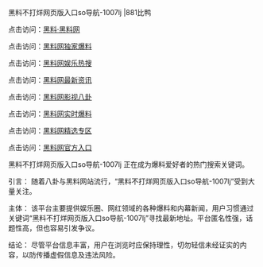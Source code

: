黑料不打烊网页版入口so导航-1007lj |881比鸭

点击访问：<a href="https://heiliaolvzlu3.pages.dev">黑料·黑料网</a>

点击访问：<a href="https://heiliaoyvnrda.pages.dev">黑料网独家爆料</a>

点击访问：<a href="https://heiliao9wsbg3.pages.dev">黑料网娱乐热搜</a>

点击访问：<a href="https://heiliaoxrq8i9.pages.dev">黑料网最新资讯</a>

点击访问：<a href="https://heiliao3gvg9x.pages.dev">黑料网影视八卦</a>

点击访问：<a href="https://heiliaoryrhyu.pages.dev">黑料网实时爆料</a>

点击访问：<a href="https://heiliaox6jgh3.pages.dev">黑料网精选专区</a>

点击访问：<a href="https://heiliaoubleqx.pages.dev">黑料网官方入口</a>

黑料不打烊网页版入口so导航-1007lj 正在成为爆料爱好者的热门搜索关键词。

引言：
随着八卦与黑料网站流行，“黑料不打烊网页版入口so导航-1007lj”受到大量关注。

主体：
该平台主要提供娱乐圈、网红领域的各种爆料和内幕新闻，用户习惯通过关键词“黑料不打烊网页版入口so导航-1007lj”寻找最新地址。平台匿名性强，话题性高，但也容易引发争议。

结论：
尽管平台信息丰富，用户在浏览时应保持理性，切勿轻信未经证实的内容，以防传播虚假信息及违法风险。

